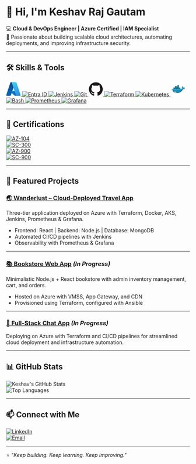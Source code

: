 # 👋 Hi, I'm Keshav Raj Gautam  

💻 **Cloud & DevOps Engineer | Azure Certified | IAM Specialist**  
🚀 Passionate about building scalable cloud architectures, automating deployments, and improving infrastructure security.

---

## 🛠️ Skills & Tools

<p align="left">
<!-- Cloud -->
<a href="https://azure.microsoft.com/" target="_blank">
  <img src="https://raw.githubusercontent.com/devicons/devicon/master/icons/azure/azure-original.svg" alt="Azure" width="40" height="40"/>
</a>
<a href="https://learn.microsoft.com/en-us/azure/active-directory/" target="_blank">
  <img src="https://img.icons8.com/color/48/000000/active-directory.png" alt="Entra ID" width="40" height="40"/>
</a>

<!-- DevOps -->
<a href="https://www.jenkins.io/" target="_blank">
  <img src="https://www.vectorlogo.zone/logos/jenkins/jenkins-icon.svg" alt="Jenkins" width="40" height="40"/>
</a>
<a href="https://git-scm.com/" target="_blank">
  <img src="https://www.vectorlogo.zone/logos/git-scm/git-scm-icon.svg" alt="Git" width="40" height="40"/>
</a>
<a href="https://github.com/" target="_blank">
  <img src="https://raw.githubusercontent.com/devicons/devicon/master/icons/github/github-original.svg" alt="GitHub" width="40" height="40"/>
</a>
<a href="https://www.terraform.io/" target="_blank">
  <img src="https://www.vectorlogo.zone/logos/terraformio/terraformio-icon.svg" alt="Terraform" width="40" height="40"/>
</a>
<a href="https://kubernetes.io/" target="_blank">
  <img src="https://www.vectorlogo.zone/logos/kubernetes/kubernetes-icon.svg" alt="Kubernetes" width="40" height="40"/>
</a>
<a href="https://www.docker.com/" target="_blank">
  <img src="https://raw.githubusercontent.com/devicons/devicon/master/icons/docker/docker-original.svg" alt="Docker" width="40" height="40"/>
</a>
<a href="https://www.gnu.org/software/bash/" target="_blank">
  <img src="https://www.vectorlogo.zone/logos/gnu_bash/gnu_bash-icon.svg" alt="Bash" width="40" height="40"/>
</a>
<a href="https://prometheus.io/" target="_blank">
  <img src="https://www.vectorlogo.zone/logos/prometheusio/prometheusio-icon.svg" alt="Prometheus" width="40" height="40"/>
</a>
<a href="https://grafana.com/" target="_blank">
  <img src="https://www.vectorlogo.zone/logos/grafana/grafana-icon.svg" alt="Grafana" width="40" height="40"/>
</a>
</p>

---

## 📜 Certifications

[![AZ-104](https://img.shields.io/badge/AZ--104-Azure%20Administrator-blue?style=flat-square&logo=microsoft-azure&logoColor=white)](https://learn.microsoft.com/en-us/certifications/azure-administrator/)  
[![SC-300](https://img.shields.io/badge/SC--300-Identity%20and%20Access%20Administrator-blue?style=flat-square&logo=microsoft-azure&logoColor=white)](https://learn.microsoft.com/en-us/certifications/identity-and-access-administrator/)  
[![AZ-900](https://img.shields.io/badge/AZ--900-Azure%20Fundamentals-blue?style=flat-square&logo=microsoft-azure&logoColor=white)](https://learn.microsoft.com/en-us/certifications/azure-fundamentals/)  
[![SC-900](https://img.shields.io/badge/SC--900-Security%20Compliance%20Identity-blue?style=flat-square&logo=microsoft-azure&logoColor=white)](https://learn.microsoft.com/en-us/certifications/security-compliance-and-identity-fundamentals/)  

---

## 📂 Featured Projects

### [🌏 Wanderlust – Cloud-Deployed Travel App](https://github.com/keshav-raj-gautam/wanderlust)  
Three-tier application deployed on Azure with Terraform, Docker, AKS, Jenkins, Prometheus & Grafana.  
- Frontend: React | Backend: Node.js | Database: MongoDB  
- Automated CI/CD pipelines with Jenkins  
- Observability with Prometheus & Grafana

---

### [📚 Bookstore Web App](https://github.com/keshav-raj-gautam) *(In Progress)*  
Minimalistic Node.js + React bookstore with admin inventory management, cart, and orders.  
- Hosted on Azure with VMSS, App Gateway, and CDN  
- Provisioned using Terraform, configured with Ansible

---

### [💬 Full-Stack Chat App](https://github.com/keshav-raj-gautam/full-stack_chatApp) *(In Progress)*  
Deploying on Azure with Terraform and CI/CD pipelines for streamlined cloud deployment and infrastructure automation.

---

## 📊 GitHub Stats

![Keshav's GitHub Stats](https://github-readme-stats.vercel.app/api?username=keshav-raj-gautam&show_icons=true&theme=tokyonight)  
![Top Languages](https://github-readme-stats.vercel.app/api/top-langs/?username=keshav-raj-gautam&layout=compact&theme=tokyonight)

---

## 📫 Connect with Me  
[![LinkedIn](https://img.shields.io/badge/LinkedIn-Keshav%20Raj%20Gautam-blue?logo=linkedin&logoColor=white)](https://www.linkedin.com/in/keshav-raj-gautam)  
[![Email](https://img.shields.io/badge/Email-keshavrajgautam%40gmail.com-red?logo=gmail&logoColor=white)](mailto:keshavrajgautam@gmail.com)  

---
⭐ *"Keep building. Keep learning. Keep improving."*


